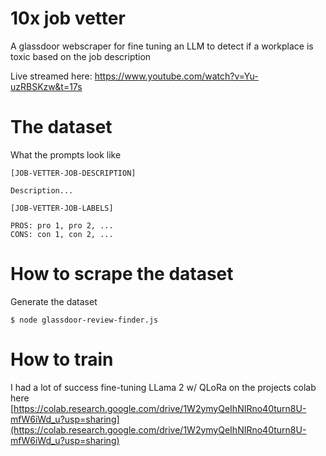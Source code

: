# 10x job vetter
A glassdoor webscraper for fine tuning an LLM to detect if a workplace is toxic based on the job description

Live streamed here: https://www.youtube.com/watch?v=Yu-uzRBSKzw&t=17s

# The dataset
What the prompts look like
```
[JOB-VETTER-JOB-DESCRIPTION]
	
Description...

[JOB-VETTER-JOB-LABELS]

PROS: pro 1, pro 2, ...
CONS: con 1, con 2, ...
```

# How to scrape the dataset
Generate the dataset
```
$ node glassdoor-review-finder.js
```

# How to train
I had a lot of success fine-tuning LLama 2 w/ QLoRa on the projects colab here [https://colab.research.google.com/drive/1W2ymyQeIhNIRno40turn8U-mfW6iWd_u?usp=sharing](https://colab.research.google.com/drive/1W2ymyQeIhNIRno40turn8U-mfW6iWd_u?usp=sharing)
